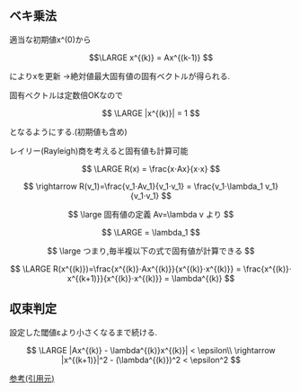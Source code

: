 ## ベキ乗法

適当な初期値x^(0)から

$$\LARGE x^{(k)} = Ax^{(k-1)} $$

によりxを更新 ->絶対値最大固有値の固有ベクトルが得られる.

固有ベクトルは定数倍OKなので

$$ \LARGE |x^{(k)}| = 1 $$

となるようにする.(初期値も含め)

レイリー(Rayleigh)商を考えると固有値も計算可能

$$ \LARGE R(x) = \frac{x⋅Ax}{x⋅x} $$

$$ \rightarrow R(v_1)=\frac{v_1⋅Av_1}{v_1⋅v_1} = \frac{v_1⋅\lambda_1 v_1}{v_1⋅v_1} $$

$$ \large 固有値の定義 Av=\lambda v より $$

$$ \LARGE = \lambda_1 $$

$$ \large つまり,毎半複以下の式で固有値が計算できる $$

$$ \LARGE R(x^{(k)})=\frac{x^{(k)}⋅Ax^{(k)}}{x^{(k)}⋅x^{(k)}} = \frac{x^{(k)}⋅ x^{(k+1)}}{x^{(k)}⋅x^{(k)}} = \lambda^{(k)} $$

## 収束判定

設定した閾値εより小さくなるまで続ける.

$$
\LARGE |Ax^{(k)} - \lambda^{(k)}x^{(k)}| < \epsilon\\
\rightarrow |x^{(k+1)}|^2 - (\lambda^{(k)})^2 < \epsilon^2
$$


[参考(引用元)](http://www.slis.tsukuba.ac.jp/~fujisawa.makoto.fu/lecture/mic/text/10_eigen.pdf)
